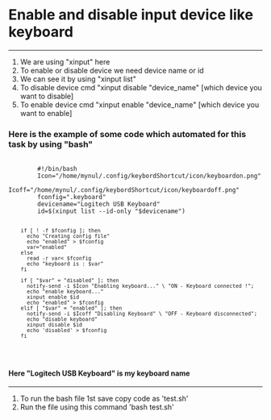   <h1>Enable and disable input device like keyboard</h1>
    <hr />
    <ol>
        <li>We are using "xinput" here</li>
        <li>To enable or disable device we need device name or id</li>
        <li>We can see it by using "xinput list"</li>
        <li>To disable device cmd "xinput disable "device_name" [which device you want to disable]</li>
        <li>To enable device cmd "xinput enable "device_name" [which device you want to enable]</li>
    </ol>
    <h3>Here is the example of some code which automated for this task by using "bash" </h3>
    <pre>
      <code>
        #!/bin/bash
        Icon="/home/mynul/.config/keybordShortcut/icon/keyboardon.png"
        Icoff="/home/mynul/.config/keybordShortcut/icon/keyboardoff.png"
        fconfig=".keyboard" 
        devicename="Logitech USB Keyboard"
        id=$(xinput list --id-only "$devicename")
        
        
        if [ ! -f $fconfig ]; then
          echo "Creating config file"
          echo "enabled" > $fconfig
          var="enabled"
        else
          read -r var< $fconfig
          echo "keyboard is : $var"
        fi
        
        if [ "$var" = "disabled" ]; then
          notify-send -i $Icon "Enabling keyboard..." \ "ON - Keyboard connected !";
          echo "enable keyboard..."
          xinput enable $id
          echo "enabled" > $fconfig
        elif [ "$var" = "enabled" ]; then
          notify-send -i $Icoff "Disabling Keyboard" \ "OFF - Keyboard disconnected";
          echo "disable keyboard"
          xinput disable $id
          echo 'disabled' > $fconfig
        fi
  </code>
</pre>
<h4>Here "Logitech USB Keyboard" is my keyboard name </h4>
<hr/>
<ol>
<li>To run the bash file 1st save copy code as 'test.sh' </li>
<li>Run the file using this command 'bash test.sh'</li>
</ol>
